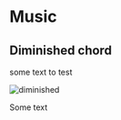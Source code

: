 # Music

## Diminished chord

some text to test

![diminished](https://github.com/atouchard/music/raw/master/assets/images/tests.png "Diminished chord")

Some text
